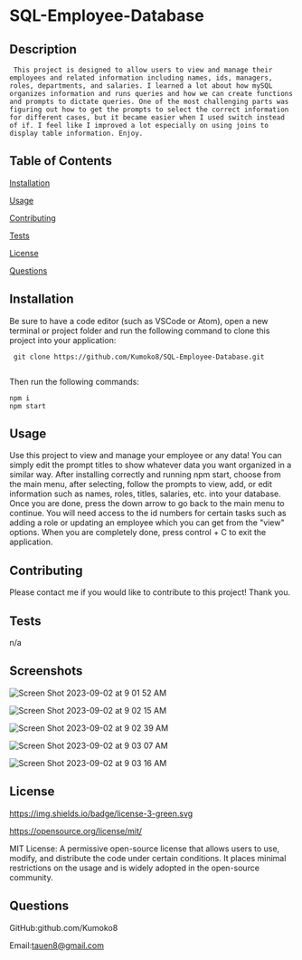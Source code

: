 # SQL-Employee-Database

 
  ## Description

 
     This project is designed to allow users to view and manage their employees and related information including names, ids, managers, roles, departments, and salaries. I learned a lot about how mySQL organizes information and runs queries and how we can create functions and prompts to dictate queries. One of the most challenging parts was figuring out how to get the prompts to select the correct information for different cases, but it became easier when I used switch instead of if. I feel like I improved a lot especially on using joins to display table information. Enjoy.


   ## Table of Contents

 
   [Installation](#installation) 

 
   [Usage](#usage)

 
   [Contributing](#contributing)

 
   [Tests](#tests)

 
   [License](#license) 

 
   [Questions](#questions)


  ## Installation <a name="installation"></a> 

 <p> Be sure to have a code editor (such as VSCode or Atom), open a new terminal or project folder and run the following command to clone this project into your application: 
 </p>
 
 ```
  git clone https://github.com/Kumoko8/SQL-Employee-Database.git 
  
 ```
 
<p> Then run the following commands: </p>

```
npm i
npm start

```


  



  ## Usage <a name="usage"></a>

 <p> Use this project to view and manage your employee or any data! You can simply edit the prompt titles to show whatever data you want organized in a similar way. After installing correctly and running npm start, choose from the main menu, after selecting, follow the prompts to view, add, or edit information such as names, roles, titles, salaries, etc. into your database. Once you are done, press the down arrow to go back to the main menu to continue. You will need access to the id numbers for certain tasks such as adding a role or updating an employee which you can get from the "view" options. When you are completely done, press control + C to exit the application.</p>


  ## Contributing <a name="contributing"></a>

 Please contact me if you would like to contribute to this project! Thank you.


  ## Tests <a name="tests"></a>

 n/a

 ## Screenshots

![Screen Shot 2023-09-02 at 9 01 52 AM](https://github.com/Kumoko8/SQL-Employee-Database/assets/131223690/f268e73e-72b5-4104-bce0-139789214d37)

![Screen Shot 2023-09-02 at 9 02 15 AM](https://github.com/Kumoko8/SQL-Employee-Database/assets/131223690/90dd7458-3f34-4608-b692-44c7c29ee83d)

![Screen Shot 2023-09-02 at 9 02 39 AM](https://github.com/Kumoko8/SQL-Employee-Database/assets/131223690/ad9af912-bc4c-4a53-9ae9-8d17e8101b55)

![Screen Shot 2023-09-02 at 9 03 07 AM](https://github.com/Kumoko8/SQL-Employee-Database/assets/131223690/651f5f1c-5f14-4007-a9a9-dd77ebe8d9fa)

![Screen Shot 2023-09-02 at 9 03 16 AM](https://github.com/Kumoko8/SQL-Employee-Database/assets/131223690/51cd9575-a259-401f-9cb1-c7fd370a1f8a)


  ## License <a name="license"></a>

  
   https://img.shields.io/badge/license-3-green.svg

 
   https://opensource.org/license/mit/

 
   MIT License: A permissive open-source license that allows users to use, modify, and distribute the code under certain conditions. It places minimal restrictions on the usage and is widely adopted in the open-source community. 
  ## Questions <a name="questions"></a>
   

GitHub:github.com/Kumoko8
   

 Email:tauen8@gmail.com
